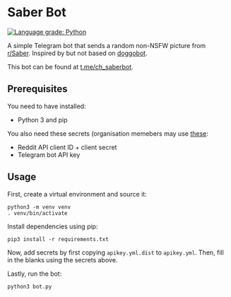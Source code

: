 # Saber Bot

[![Language grade: Python](https://img.shields.io/lgtm/grade/python/g/Sad-Cats-Club/saberbot.svg?logo=lgtm&logoWidth=18)](https://lgtm.com/projects/g/Sad-Cats-Club/saberbot/context:python)

A simple Telegram bot that sends a random non-NSFW picture from [r/Saber](https://old.reddit.com/r/Saber).
Inspired by but not based on [doggobot](https://github.com/dzakyputra/doggobot).

This bot can be found at [t.me/ch_saberbot](https://t.me/ch_saberbot).

## Prerequisites

You need to have installed:

- Python 3 and pip

You also need these secrets (organisation memebers may use
[these](https://github.com/Sad-Cats-Club/saberbot/settings/secrets):

- Reddit API client ID + client secret
- Telegram bot API key

## Usage

First, create a virtual environment and source it:

	python3 -m venv venv
	. venv/bin/activate

Install dependencies using pip:

	pip3 install -r requirements.txt

Now, add secrets by first copying `apikey.yml.dist` to `apikey.yml`. Then, fill
in the blanks using the secrets above.

Lastly, run the bot:

	python3 bot.py
